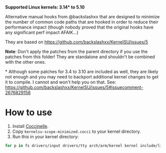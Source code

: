 **Supported Linux kernels: 3.14\* to 5.10**

Alternative manual hooks from @backslashxx that are designed to minimize the number of common code paths that are hooked in order to reduce their performance impact (though nobody proved that the original hooks have any significant perf impact AFAIK…)

They are based on https://github.com/backslashxx/KernelSU/issues/5

**Note**: Don't apply the patches from the parent directory if you use the patches from this folder! They are standalone and shouldn't be combined with the other ones.

\* Although some patches for 3.4 to 3.10 are included as well, they are likely not enough and you may need to backport additional kernel changes to get it to compile. I cannot and won't help you on that. See: https://github.com/backslashxx/KernelSU/issues/5#issuecomment-2676829158

# How to use

1) Install [Coccinelle](https://coccinelle.gitlabpages.inria.fr/website/download.html).
2) Copy `kernelsu-scope-minimized.cocci` to your kernel directory.
2) Run this in your kernel directory:

```sh
for p in fs drivers/input drivers/tty arch/arm/kernel kernel include/linux/cred.h security/selinux; do spatch --sp-file kernelsu-scope-minimized.cocci --in-place --linux-spacing "$p"; done
```
